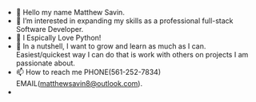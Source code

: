 - 👋 Hello my name Matthew Savin.
- 👀 I’m interested in expanding my skills as a professional full-stack Software Developer.
- 🌱 I Espically Love Python!
- 💞️ In a nutshell, I want to grow and learn as much as I can. Easiest/quickest way I can do that is work with others on projects I am passionate about.
- 📫 How to reach me PHONE(561-252-7834) EMAIL(matthewsavin8@outlook.com).
- 

<!---
bmj1630/bmj1630 is a ✨ special ✨ repository because its `README.md` (this file) appears on your GitHub profile.
You can click the Preview link to take a look at your changes.
--->
